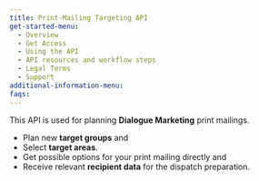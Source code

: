 ```yaml
---
title: Print-Mailing Targeting API
get-started-menu:
  - Overview
  - Get Access
  - Using the API
  - API resources and workflow steps
  - Legal Terms
  - Support
additional-information-menu:
faqs:
---
```

This API is used for planning **Dialogue Marketing** print mailings.

* Plan new **target groups** and
* Select **target areas**.
* Get possible options for your print mailing directly and
* Receive relevant **recipient data** for the dispatch preparation.

